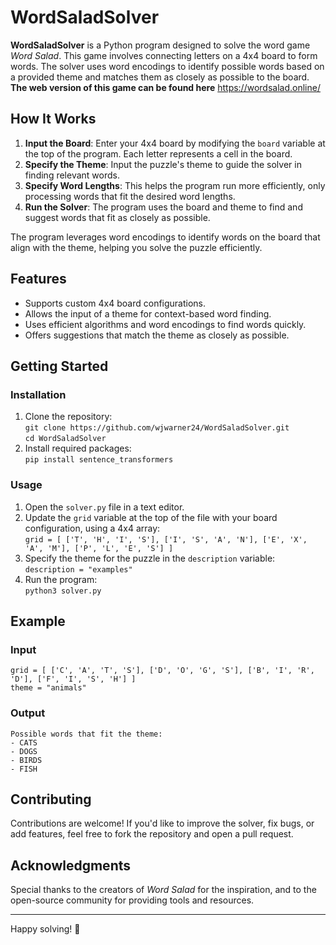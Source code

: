 # WordSaladSolver

**WordSaladSolver** is a Python program designed to solve the word game *Word Salad*. This game involves connecting letters on a 4x4 board to form words. The solver uses word encodings to identify possible words based on a provided theme and matches them as closely as possible to the board. 
**The web version of this game can be found here** https://wordsalad.online/

## How It Works

1. **Input the Board**: Enter your 4x4 board by modifying the `board` variable at the top of the program. Each letter represents a cell in the board.  
2. **Specify the Theme**: Input the puzzle's theme to guide the solver in finding relevant words.
3. **Specify Word Lengths**: This helps the program run more efficiently, only processing words that fit the desired word lengths.
4. **Run the Solver**: The program uses the board and theme to find and suggest words that fit as closely as possible.  

The program leverages word encodings to identify words on the board that align with the theme, helping you solve the puzzle efficiently.

## Features

- Supports custom 4x4 board configurations.  
- Allows the input of a theme for context-based word finding.  
- Uses efficient algorithms and word encodings to find words quickly.  
- Offers suggestions that match the theme as closely as possible.  

## Getting Started


### Installation

1. Clone the repository:  
   `git clone https://github.com/wjwarner24/WordSaladSolver.git`  
   `cd WordSaladSolver`  
2. Install required packages:  
   `pip install sentence_transformers` 

### Usage

1. Open the `solver.py` file in a text editor.  
2. Update the `grid` variable at the top of the file with your board configuration, using a 4x4 array:  
   `grid = [ ['T', 'H', 'I', 'S'], ['I', 'S', 'A', 'N'], ['E', 'X', 'A', 'M'], ['P', 'L', 'E', 'S'] ]`  
3. Specify the theme for the puzzle in the `description` variable:  
   `description = "examples"`  
4. Run the program:  
   `python3 solver.py`  

## Example

### Input

`grid = [ ['C', 'A', 'T', 'S'], ['D', 'O', 'G', 'S'], ['B', 'I', 'R', 'D'], ['F', 'I', 'S', 'H'] ]`  
`theme = "animals"`  

### Output

`Possible words that fit the theme:`  
`- CATS`  
`- DOGS`  
`- BIRDS`  
`- FISH`  

## Contributing

Contributions are welcome! If you'd like to improve the solver, fix bugs, or add features, feel free to fork the repository and open a pull request.


## Acknowledgments

Special thanks to the creators of *Word Salad* for the inspiration, and to the open-source community for providing tools and resources.

---

Happy solving! 🎉

